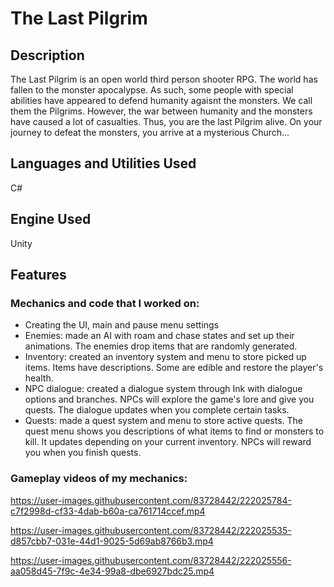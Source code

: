 # The Last Pilgrim

## Description
The Last Pilgrim is an open world third person shooter RPG. The world has fallen to the monster apocalypse. As such, some people with special abilities have appeared to defend humanity agaisnt the monsters. We call them the Pilgrims. However, the war between humanity and the monsters have caused a lot of casualties. Thus, you are the last Pilgrim alive. On your journey to defeat the monsters, you arrive at a mysterious Church...

## Languages and Utilities Used
C#

## Engine Used
Unity

## Features
### Mechanics and code that I worked on:
- Creating the UI, main and pause menu settings
- Enemies: made an AI with roam and chase states and set up their animations. The enemies drop items that are randomly generated.
- Inventory: created an inventory system and menu to store picked up items. Items have descriptions. Some are edible and restore the player's health.
- NPC dialogue: created a dialogue system through Ink with dialogue options and branches. NPCs will explore the game's lore and give you quests. The dialogue updates when you complete certain tasks.
- Quests: made a quest system and menu to store active quests. The quest menu shows you descriptions of what items to find or monsters to kill. It updates depending on your current inventory. NPCs will reward you when you finish quests. 

### Gameplay videos of my mechanics:
https://user-images.githubusercontent.com/83728442/222025784-c7f2998d-cf33-4dab-b60a-ca761714ccef.mp4


https://user-images.githubusercontent.com/83728442/222025535-d857cbb7-031e-44d1-9025-5d69ab8766b3.mp4


https://user-images.githubusercontent.com/83728442/222025556-aa058d45-7f9c-4e34-99a8-dbe6927bdc25.mp4

